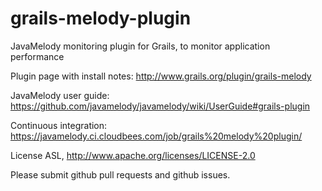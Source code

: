 grails-melody-plugin
====================

JavaMelody monitoring plugin for Grails, to monitor application performance

Plugin page with install notes: http://www.grails.org/plugin/grails-melody

JavaMelody user guide: https://github.com/javamelody/javamelody/wiki/UserGuide#grails-plugin

Continuous integration: https://javamelody.ci.cloudbees.com/job/grails%20melody%20plugin/

License ASL, http://www.apache.org/licenses/LICENSE-2.0

Please submit github pull requests and github issues.
